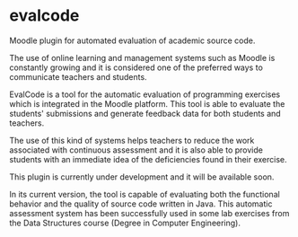 # evalcode
Moodle plugin for automated evaluation of academic source code.

The use of online learning and management systems
such as Moodle is constantly growing and it is
considered one of the preferred ways to communicate
teachers and students.

EvalCode is a tool for
the automatic evaluation of programming exercises
which is integrated in the Moodle platform. This tool
is able to evaluate the students' submissions and
generate feedback data for both students and teachers.

The use of this kind of systems helps teachers to
reduce the work associated with continuous
assessment and it is also able to provide students with
an immediate idea of the deficiencies found in their
exercise.

This plugin is currently under development and it will be available soon.

In its current version, the tool is capable of
evaluating both the functional behavior and the
quality of source code written in Java. This automatic
assessment system has been successfully used in
some lab exercises from the Data Structures course
(Degree in Computer Engineering).
